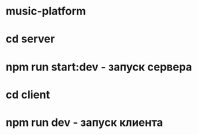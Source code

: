 # music-platform
# cd server
# npm run start:dev - запуск сервера
# cd client
# npm run dev - запуск клиента
